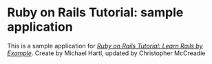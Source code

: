 # Ruby on Rails Tutorial: sample application

This is a sample application for [*Ruby on Rails Tutorial: Learn Rails by Example*](http://railstutorial.org/). Create by Michael Hartl, updated by Christopher McCreadie
